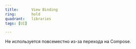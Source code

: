 ```yaml
---
title:      View Binding
ring:       hold
quadrant:   libraries
tags: [UI]

---
```


Не используется повсеместно из-за перехода на Compose.
